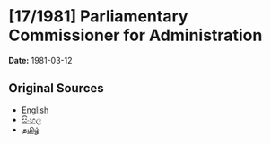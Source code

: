 # [17/1981] Parliamentary Commissioner for Administration

**Date:** 1981-03-12

## Original Sources

- [English](https://documents.gov.lk/view/acts/1981/3/17-1981_E.pdf)
- [සිංහල](https://documents.gov.lk/view/acts/1981/3/17-1981_S.pdf)
- [தமிழ்](https://documents.gov.lk/view/acts/1981/3/17-1981_T.pdf)
